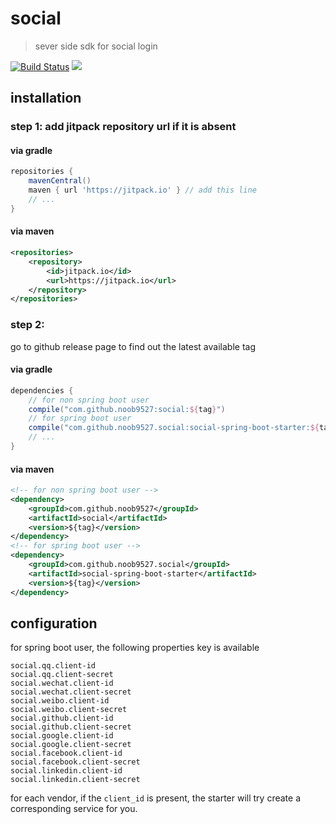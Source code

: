 # social
> sever side sdk for social login

[![Build Status](https://travis-ci.org/noob9527/social.svg?branch=master)](https://travis-ci.org/noob9527/social)
[![](https://jitpack.io/v/noob9527/social.svg)](https://jitpack.io/#noob9527/social)

## installation
### step 1: add jitpack repository url if it is absent
#### via gradle
```groovy
repositories {
    mavenCentral()
    maven { url 'https://jitpack.io' } // add this line
    // ...
}
```
#### via maven
```xml
<repositories>
    <repository>
        <id>jitpack.io</id>
        <url>https://jitpack.io</url>
    </repository>
</repositories>
```

### step 2: 
go to github release page to find out the latest available tag
#### via gradle
```groovy
dependencies {
    // for non spring boot user
    compile("com.github.noob9527:social:${tag}")
    // for spring boot user
    compile("com.github.noob9527.social:social-spring-boot-starter:${tag}")
    // ...
}
```
#### via maven
```xml
<!-- for non spring boot user -->
<dependency>
    <groupId>com.github.noob9527</groupId>
    <artifactId>social</artifactId>
    <version>${tag}</version>
</dependency>
<!-- for spring boot user -->
<dependency>
    <groupId>com.github.noob9527.social</groupId>
    <artifactId>social-spring-boot-starter</artifactId>
    <version>${tag}</version>
</dependency>
```

## configuration
for spring boot user, the following properties key is available 
```properties
social.qq.client-id
social.qq.client-secret
social.wechat.client-id
social.wechat.client-secret
social.weibo.client-id
social.weibo.client-secret
social.github.client-id
social.github.client-secret
social.google.client-id
social.google.client-secret
social.facebook.client-id
social.facebook.client-secret
social.linkedin.client-id
social.linkedin.client-secret
```
for each vendor, if the `client_id` is present, the starter will try create a corresponding service for you.
